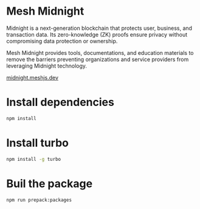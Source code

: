 # Mesh Midnight

Midnight is a next-generation blockchain that protects user, business, and transaction data. Its zero-knowledge (ZK) proofs ensure privacy without compromising data protection or ownership.

Mesh Midnight provides tools, documentations, and education materials to remove the barriers preventing organizations and service providers from leveraging Midnight technology.

[midnight.meshjs.dev](https://midnight.meshjs.dev/)

# Install dependencies
```bash
npm install
```

# Install turbo
```bash
npm install -g turbo
```

# Buil the package
```bash
npm run prepack:packages
```